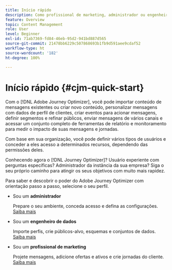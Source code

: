 ```yaml
---
title: Início rápido
description: Como profissional de marketing, administrador ou engenheiro de dados, aprenda e descubra o potencial do Adobe Journey Optimizer por meio de uma orientação passo a passo
feature: Overview
topic: Content Management
role: User
level: Beginner
exl-id: 71ab7369-fd84-46eb-95d2-941bd887d565
source-git-commit: 21478bb6229c507868693b1fb9d591aee9cdaf52
workflow-type: ht
source-wordcount: '182'
ht-degree: 100%

---
```


# Início rápido {#cjm-quick-start}

Com o [!DNL Adobe Journey Optimizer], você pode importar conteúdo de mensagens existentes ou criar novo conteúdo, personalizar mensagens com dados de perfil de clientes, criar eventos para acionar mensagens, definir segmentos e refinar públicos, enviar mensagens de vários canais e acessar um conjunto completo de ferramentas de relatório e monitoramento para medir o impacto de suas mensagens e jornadas.

Com base em sua organização, você pode definir vários tipos de usuários e conceder a eles acesso a determinados recursos, dependendo das permissões deles.

Conhecendo agora o [!DNL Journey Optimizer]? Usuário experiente com perguntas específicas? Administrador da instância da sua empresa? Siga o seu próprio caminho para atingir os seus objetivos com muito mais rapidez.

Para saber e descobrir o poder do Adobe Journey Optimizer com orientação passo a passo, selecione o seu perfil.

* Sou um **administrador**

   Prepare o seu ambiente, conceda acesso e defina as configurações. [Saiba mais](path/administrator.md)

* Sou um **engenheiro de dados**

   Importe perfis, crie públicos-alvo, esquemas e conjuntos de dados. [Saiba mais](path/data-engineer.md)

* Sou um **profissional de marketing**

   Projete mensagens, adicione ofertas e ativos e crie jornadas do cliente. [Saiba mais](path/marketer.md)

